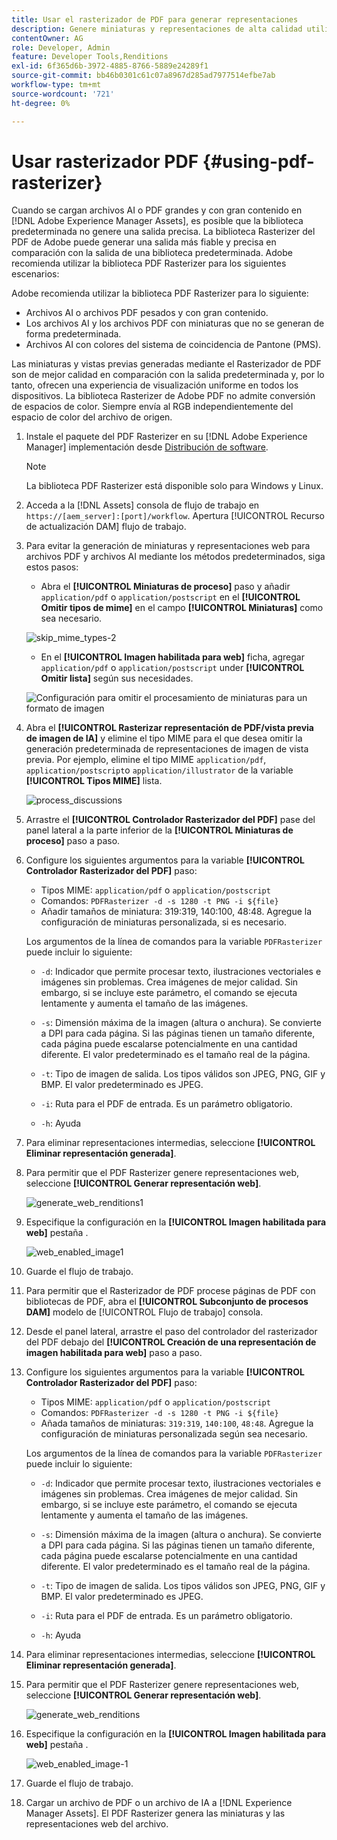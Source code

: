 ```yaml
---
title: Usar el rasterizador de PDF para generar representaciones
description: Genere miniaturas y representaciones de alta calidad utilizando la biblioteca Adobe PDF Rasterizer.
contentOwner: AG
role: Developer, Admin
feature: Developer Tools,Renditions
exl-id: 6f365d6b-3972-4885-8766-5889e24289f1
source-git-commit: bb46b0301c61c07a8967d285ad7977514efbe7ab
workflow-type: tm+mt
source-wordcount: '721'
ht-degree: 0%

---
```


# Usar rasterizador PDF {#using-pdf-rasterizer}

Cuando se cargan archivos AI o PDF grandes y con gran contenido en [!DNL Adobe Experience Manager Assets], es posible que la biblioteca predeterminada no genere una salida precisa. La biblioteca Rasterizer del PDF de Adobe puede generar una salida más fiable y precisa en comparación con la salida de una biblioteca predeterminada. Adobe recomienda utilizar la biblioteca PDF Rasterizer para los siguientes escenarios:

Adobe recomienda utilizar la biblioteca PDF Rasterizer para lo siguiente:

* Archivos AI o archivos PDF pesados y con gran contenido.
* Los archivos AI y los archivos PDF con miniaturas que no se generan de forma predeterminada.
* Archivos AI con colores del sistema de coincidencia de Pantone (PMS).

Las miniaturas y vistas previas generadas mediante el Rasterizador de PDF son de mejor calidad en comparación con la salida predeterminada y, por lo tanto, ofrecen una experiencia de visualización uniforme en todos los dispositivos. La biblioteca Rasterizer de Adobe PDF no admite conversión de espacios de color. Siempre envía al RGB independientemente del espacio de color del archivo de origen.

1. Instale el paquete del PDF Rasterizer en su [!DNL Adobe Experience Manager] implementación desde [Distribución de software](https://experience.adobe.com/#/downloads/content/software-distribution/en/aem.html?package=/content/software-distribution/en/details.html/content/dam/aem/public/adobe/packages/cq650/product/assets/aem-assets-pdf-rasterizer-pkg-4.4.zip).

   >[!NOTE]
   >
   >La biblioteca PDF Rasterizer está disponible solo para Windows y Linux.

1. Acceda a la [!DNL Assets] consola de flujo de trabajo en `https://[aem_server]:[port]/workflow`. Apertura [!UICONTROL Recurso de actualización DAM] flujo de trabajo.

1. Para evitar la generación de miniaturas y representaciones web para archivos PDF y archivos AI mediante los métodos predeterminados, siga estos pasos:

   * Abra el **[!UICONTROL Miniaturas de proceso]** paso y añadir `application/pdf` o `application/postscript` en el **[!UICONTROL Omitir tipos de mime]** en el campo **[!UICONTROL Miniaturas]** como sea necesario.

   ![skip_mime_types-2](assets/skip_mime_types-2.png)

   * En el **[!UICONTROL Imagen habilitada para web]** ficha, agregar `application/pdf` o `application/postscript` under **[!UICONTROL Omitir lista]** según sus necesidades.

   ![Configuración para omitir el procesamiento de miniaturas para un formato de imagen](assets/web_enabled_imageskiplist.png)

1. Abra el **[!UICONTROL Rasterizar representación de PDF/vista previa de imagen de IA]** y elimine el tipo MIME para el que desea omitir la generación predeterminada de representaciones de imagen de vista previa. Por ejemplo, elimine el tipo MIME `application/pdf`, `application/postscript`o `application/illustrator` de la variable **[!UICONTROL Tipos MIME]** lista.

   ![process_discussions](assets/process_arguments.png)

1. Arrastre el **[!UICONTROL Controlador Rasterizador del PDF]** pase del panel lateral a la parte inferior de la **[!UICONTROL Miniaturas de proceso]** paso a paso.
1. Configure los siguientes argumentos para la variable **[!UICONTROL Controlador Rasterizador del PDF]** paso:

   * Tipos MIME: `application/pdf` o `application/postscript`
   * Comandos: `PDFRasterizer -d -s 1280 -t PNG -i ${file}`
   * Añadir tamaños de miniatura: 319:319, 140:100, 48:48. Agregue la configuración de miniaturas personalizada, si es necesario.

   Los argumentos de la línea de comandos para la variable `PDFRasterizer` puede incluir lo siguiente:

   * `-d`: Indicador que permite procesar texto, ilustraciones vectoriales e imágenes sin problemas. Crea imágenes de mejor calidad. Sin embargo, si se incluye este parámetro, el comando se ejecuta lentamente y aumenta el tamaño de las imágenes.

   * `-s`: Dimensión máxima de la imagen (altura o anchura). Se convierte a DPI para cada página. Si las páginas tienen un tamaño diferente, cada página puede escalarse potencialmente en una cantidad diferente. El valor predeterminado es el tamaño real de la página.

   * `-t`: Tipo de imagen de salida. Los tipos válidos son JPEG, PNG, GIF y BMP. El valor predeterminado es JPEG.

   * `-i`: Ruta para el PDF de entrada. Es un parámetro obligatorio.

   * `-h`: Ayuda


1. Para eliminar representaciones intermedias, seleccione **[!UICONTROL Eliminar representación generada]**.
1. Para permitir que el PDF Rasterizer genere representaciones web, seleccione **[!UICONTROL Generar representación web]**.

   ![generate_web_renditions1](assets/generate_web_renditions1.png)

1. Especifique la configuración en la **[!UICONTROL Imagen habilitada para web]** pestaña .

   ![web_enabled_image1](assets/web_enabled_image1.png)

1. Guarde el flujo de trabajo.
1. Para permitir que el Rasterizador de PDF procese páginas de PDF con bibliotecas de PDF, abra el **[!UICONTROL Subconjunto de procesos DAM]** modelo de [!UICONTROL Flujo de trabajo] consola.
1. Desde el panel lateral, arrastre el paso del controlador del rasterizador del PDF debajo del **[!UICONTROL Creación de una representación de imagen habilitada para web]** paso a paso.
1. Configure los siguientes argumentos para la variable **[!UICONTROL Controlador Rasterizador del PDF]** paso:

   * Tipos MIME: `application/pdf` o `application/postscript`
   * Comandos: `PDFRasterizer -d -s 1280 -t PNG -i ${file}`
   * Añada tamaños de miniaturas: `319:319`, `140:100`, `48:48`. Agregue la configuración de miniaturas personalizada según sea necesario.

   Los argumentos de la línea de comandos para la variable `PDFRasterizer` puede incluir lo siguiente:

   * `-d`: Indicador que permite procesar texto, ilustraciones vectoriales e imágenes sin problemas. Crea imágenes de mejor calidad. Sin embargo, si se incluye este parámetro, el comando se ejecuta lentamente y aumenta el tamaño de las imágenes.

   * `-s`: Dimensión máxima de la imagen (altura o anchura). Se convierte a DPI para cada página. Si las páginas tienen un tamaño diferente, cada página puede escalarse potencialmente en una cantidad diferente. El valor predeterminado es el tamaño real de la página.

   * `-t`: Tipo de imagen de salida. Los tipos válidos son JPEG, PNG, GIF y BMP. El valor predeterminado es JPEG.

   * `-i`: Ruta para el PDF de entrada. Es un parámetro obligatorio.

   * `-h`: Ayuda


1. Para eliminar representaciones intermedias, seleccione **[!UICONTROL Eliminar representación generada]**.
1. Para permitir que el PDF Rasterizer genere representaciones web, seleccione **[!UICONTROL Generar representación web]**.

   ![generate_web_renditions](assets/generate_web_renditions.png)

1. Especifique la configuración en la **[!UICONTROL Imagen habilitada para web]** pestaña .

   ![web_enabled_image-1](assets/web_enabled_image-1.png)

1. Guarde el flujo de trabajo.
1. Cargar un archivo de PDF o un archivo de IA a [!DNL Experience Manager Assets]. El PDF Rasterizer genera las miniaturas y las representaciones web del archivo.
